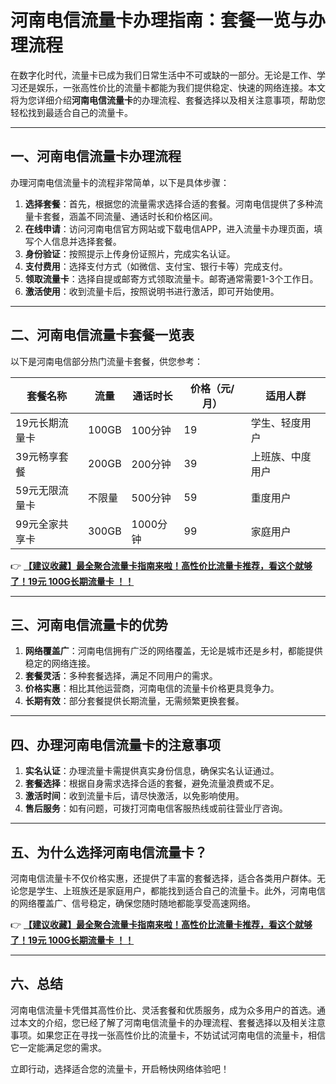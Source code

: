 # 河南电信流量卡办理指南：套餐一览与办理流程

在数字化时代，流量卡已成为我们日常生活中不可或缺的一部分。无论是工作、学习还是娱乐，一张高性价比的流量卡都能为我们提供稳定、快速的网络连接。本文将为您详细介绍**河南电信流量卡**的办理流程、套餐选择以及相关注意事项，帮助您轻松找到最适合自己的流量卡。

---

## 一、河南电信流量卡办理流程

办理河南电信流量卡的流程非常简单，以下是具体步骤：

1. **选择套餐**：首先，根据您的流量需求选择合适的套餐。河南电信提供了多种流量卡套餐，涵盖不同流量、通话时长和价格区间。
2. **在线申请**：访问河南电信官方网站或下载电信APP，进入流量卡办理页面，填写个人信息并选择套餐。
3. **身份验证**：按照提示上传身份证照片，完成实名认证。
4. **支付费用**：选择支付方式（如微信、支付宝、银行卡等）完成支付。
5. **领取流量卡**：选择自提或邮寄方式领取流量卡。邮寄通常需要1-3个工作日。
6. **激活使用**：收到流量卡后，按照说明书进行激活，即可开始使用。

---

## 二、河南电信流量卡套餐一览表

以下是河南电信部分热门流量卡套餐，供您参考：

| 套餐名称       | 流量      | 通话时长 | 价格（元/月） | 适用人群         |
|----------------|-----------|----------|---------------|------------------|
| 19元长期流量卡 | 100GB     | 100分钟  | 19            | 学生、轻度用户   |
| 39元畅享套餐   | 200GB     | 200分钟  | 39            | 上班族、中度用户 |
| 59元无限流量卡 | 不限量    | 500分钟  | 59            | 重度用户         |
| 99元全家共享卡 | 300GB     | 1000分钟 | 99            | 家庭用户         |

👉 **[【建议收藏】最全聚合流量卡指南来啦！高性价比流量卡推荐，看这个就够了！19元 100G长期流量卡 ！！](https://bit.ly/Liuliangka)**

---

## 三、河南电信流量卡的优势

1. **网络覆盖广**：河南电信拥有广泛的网络覆盖，无论是城市还是乡村，都能提供稳定的网络连接。
2. **套餐灵活**：多种套餐选择，满足不同用户的需求。
3. **价格实惠**：相比其他运营商，河南电信的流量卡价格更具竞争力。
4. **长期有效**：部分套餐提供长期流量，无需频繁更换套餐。

---

## 四、办理河南电信流量卡的注意事项

1. **实名认证**：办理流量卡需提供真实身份信息，确保实名认证通过。
2. **套餐选择**：根据自身需求选择合适的套餐，避免流量浪费或不足。
3. **激活时间**：收到流量卡后，请尽快激活，以免影响使用。
4. **售后服务**：如有问题，可拨打河南电信客服热线或前往营业厅咨询。

---

## 五、为什么选择河南电信流量卡？

河南电信流量卡不仅价格实惠，还提供了丰富的套餐选择，适合各类用户群体。无论您是学生、上班族还是家庭用户，都能找到适合自己的流量卡。此外，河南电信的网络覆盖广、信号稳定，确保您随时随地都能享受高速网络。

👉 **[【建议收藏】最全聚合流量卡指南来啦！高性价比流量卡推荐，看这个就够了！19元 100G长期流量卡 ！！](https://bit.ly/Liuliangka)**

---

## 六、总结

河南电信流量卡凭借其高性价比、灵活套餐和优质服务，成为众多用户的首选。通过本文的介绍，您已经了解了河南电信流量卡的办理流程、套餐选择以及相关注意事项。如果您正在寻找一张高性价比的流量卡，不妨试试河南电信的流量卡，相信它一定能满足您的需求。

立即行动，选择适合您的流量卡，开启畅快网络体验吧！